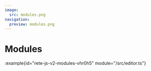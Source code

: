 ```yaml
---
image:
  src: modules.png
navigation:
  preview: modules.png
---
```


# Modules

:example{id="rete-js-v2-modules-vhr0h5" module="/src/editor.ts"}
